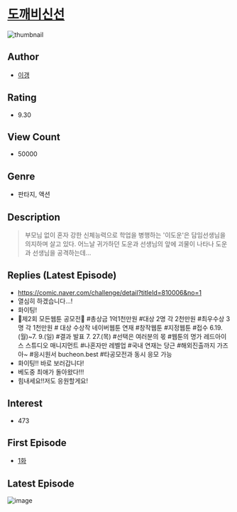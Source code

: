 # [도깨비신선](https://comic.naver.com/bestChallenge/list?titleId=804524)
![thumbnail](https://image-comic.pstatic.net/user_contents_data/challenge_comic/2023/05/23/340388/upload_3847593818193212513_480x623.jpeg)

## Author
- [이갱](https://comic.naver.com/artistTitle?id=340388)

## Rating
- 9.30

## View Count
- 50000

## Genre
- 판타지, 액션

## Description
> 부모님 없이 혼자 강한 신체능력으로 학업을 병행하는 '이도운'은 담임선생님을 의지하며 살고 있다. 어느날 귀가하던 도운과 선생님의 앞에 괴물이 나타나 도운과 선생님을 공격하는데...

## Replies (Latest Episode)
- https://comic.naver.com/challenge/detail?titleId=810006&no=1
- 열심히 하겠습니다...!
- 화이팅!
- 🌈제2회 모든웹툰 공모전🌈 #총상금 1억1천만원 #대상 2명 각 2천만원 #최우수상 3명 각 1천만원 # 대상 수상작 네이버웹툰 연재 #창작웹툰 #지정웹툰 #접수 6.19.(월)~7. 9.(일) #결과 발표 7. 27.(목) #선택은 여러분의 몫 #웹툰의 명가 레드아이스 스튜디오 매니지먼트 #나혼자만 레벨업 #국내 연재는 당근 #해외진출까지 가즈아~ #응시원서 bucheon.best #타공모전과 동시 응모 가능
- 화이팅!! 바로 보러갑니다!
- 베도중 최애가 돌아왔다!!!
- 힘내세요!!저도 응원할게요!

## Interest
- 473

## First Episode
- [1화](https://comic.naver.com/bestChallenge/detail?titleId=804524&no=1)

## Latest Episode
![image](https://image-comic.pstatic.net/user_contents_data/challenge_comic/2023/05/23/340388/upload_3544725665229071925.jpeg)
